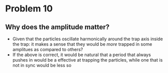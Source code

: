 # Problem 10

## Why does the amplitude matter?

-   Given that the particles oscillate harmonically around the trap axis inside the trap:
    it makes a sense that they would be _more_ trapped in some amplitues as compared to others?
-   If the above is correct, it would be natural that a period that always pushes in would be
    a effective at trapping the particles, while one that is not in sync would be less so
